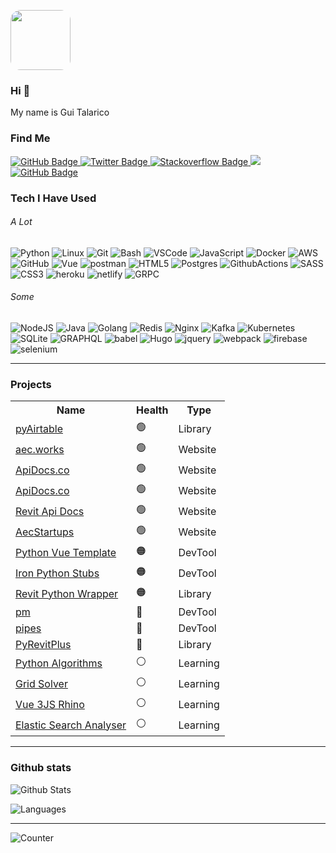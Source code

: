<p align="left">
  <img style="width:6rem; height:auto; border-radius:1rem;" src="https://gtalarico.com/img/avatar.jpg"/>
</p>

<!-- <h1 align="center">Hi 👋</h1> -->
### Hi 👋

My name is Gui Talarico

<!-- <h3 align="center">Find me</h3> -->
### Find Me

<a href="https://github.com/gtalarico?tab=profile">
    <img src="https://img.shields.io/badge/LinkedIn-blue?tab=followers?logo=github&style=for-the-badge" alt="GitHub Badge" />
</a>
<a href="https://twitter.com/gtalarico">
    <img src="https://img.shields.io/badge/twitter-%231DA1F2.svg?style=for-the-badge&logo=twitter&logoColor=white" alt="Twitter Badge" />
</a>

<a href="https://stackoverflow.com/users/4411196/gtalarico?tab=profile">
    <img src="https://img.shields.io/badge/stackoverflow-f48226.svg?style=for-the-badge&logo=stackoverflow&logoColor=white" alt="Stackoverflow Badge" />
</a>
<a href="https://instagram.com/gtalarico/">
    <img src="https://img.shields.io/badge/instagram-dc2743.svg?style=for-the-badge&logo=instagram&logoColor=white" />
</a>
<a href="https://keybase.io/gtalarico">
    <img src="https://img.shields.io/badge/Keybase-4c8eff.svg?style=for-the-badge&logo=keybase&logoColor=white" alt="GitHub Badge" />
</a>


### Tech I Have Used

###### A Lot

![Python](https://img.shields.io/badge/PYTHON-3776AB.svg?&style=for-the-badge&logo=python&logoColor=white)
![Linux](https://img.shields.io/badge/LINUX-FCC624?style=for-the-badge&logo=linux&logoColor=black)
![Git](https://img.shields.io/badge/GIT-%23F05033.svg?&style=for-the-badge&logo=git&logoColor=white)
![Bash](https://img.shields.io/badge/Bash-666666.svg?&style=for-the-badge&logo=PowerShell&logoColor=white)
![VSCode](https://img.shields.io/badge/vscode-007ACC.svg?style=for-the-badge&logo=visualstudiocode&logoColor=white)
![JavaScript](https://img.shields.io/badge/JAVASCRIPT-F7DF1E.svg?&style=for-the-badge&logo=javascript&logoColor=323330)
![Docker](https://img.shields.io/badge/DOCKER-2496ED.svg?&style=for-the-badge&logo=docker&logoColor=white)
![AWS](https://img.shields.io/badge/AMAZON%20AWS-232F3E.svg?&style=for-the-badge&logo=amazon-aws&logoColor=white)
![GitHub](https://img.shields.io/badge/GITHUB-121011.svg?&style=for-the-badge&logo=github&logoColor=white)
![Vue](https://img.shields.io/badge/vue-61DAFB.svg?style=for-the-badge&logo=vue&logoColor=black)
![postman](https://img.shields.io/badge/postman-FF6C37.svg?style=for-the-badge&logo=postman&logoColor=white)
![HTML5](https://img.shields.io/badge/HTML5-E34F26.svg?&style=for-the-badge&logo=html5&logoColor=white)
![Postgres](https://img.shields.io/badge/POSTGRES-316192.svg?&style=for-the-badge&logo=postgresql&logoColor=white)
![GithubActions](https://img.shields.io/badge/GITHUB%20ACTIONS-121011.svg?&style=for-the-badge&logo=github-actions&logoColor=white)
![SASS](https://img.shields.io/badge/SASS-CC6699.svg?&style=for-the-badge&logo=sass&logoColor=white)
![CSS3](https://img.shields.io/badge/CSS3-%231572B6.svg?&style=for-the-badge&logo=css3&logoColor=white)
![heroku](https://img.shields.io/badge/heroku-430098.svg?style=for-the-badge&logo=heroku&logoColor=white)
![netlify](https://img.shields.io/badge/netlify-00C7B7.svg?style=for-the-badge&logo=netlify&logoColor=black)
![GRPC](https://img.shields.io/badge/GRPC-4285F4.svg?&style=for-the-badge&logo=google&logoColor=white)

###### Some
![NodeJS](https://img.shields.io/badge/NODEJS-339933.svg?&style=for-the-badge&logo=node.js&logoColor=white)
![Java](https://img.shields.io/badge/JAVA-007396.svg?&style=for-the-badge&logo=java&logoColor=white)
![Golang](https://img.shields.io/badge/GOLANG-7fd5ea.svg?&style=for-the-badge&logo=go&logoColor=333333)
![Redis](https://img.shields.io/badge/REDIS-DC382D.svg?&style=for-the-badge&logo=redis&logoColor=white)
![Nginx](https://img.shields.io/badge/NGINX-269539.svg?&style=for-the-badge&logo=nginx&logoColor=white)
![Kafka](https://img.shields.io/badge/APACHA%20KAFKA-231F20.svg?&style=for-the-badge&logo=apache-kafka&logoColor=white)
![Kubernetes](https://img.shields.io/badge/KUBERNETES-326CE5.svg?&style=for-the-badge&logo=kubernetes&logoColor=white)
![SQLite](https://img.shields.io/badge/SQLITE-003B57.svg?&style=for-the-badge&logo=sqlite&logoColor=white)
![GRAPHQL](https://img.shields.io/badge/GRAPHQL-E10098.svg?&style=for-the-badge&logo=graphql&logoColor=white)
![babel](https://img.shields.io/badge/babel-F9DC3E.svg?style=for-the-badge&logo=babel&logoColor=black)
![Hugo](https://img.shields.io/badge/hugo-663399.svg?style=for-the-badge&logo=hugo&logoColor=white)
![jquery](https://img.shields.io/badge/jquery-0769AD.svg?style=for-the-badge&logo=jquery&logoColor=white)
![webpack](https://img.shields.io/badge/webpack-8DD6F9.svg?style=for-the-badge&logo=webpack&logoColor=black)
![firebase](https://img.shields.io/badge/firebase-FFCA28.svg?style=for-the-badge&logo=firebase&logoColor=black)
![selenium](https://img.shields.io/badge/selenium-52b73c.svg?style=for-the-badge&logo=selenium&logoColor=white)


----

### Projects

<table>
  <tr><th>Name</th><th>Health</th><th>Type</th></tr>
  <tr><td><a href="projects/pyairtable.md">pyAirtable</a></td><td>🟢</td><td>Library</td></tr>
  <tr><td><a href="projects/aecworks.md">aec.works</a></td><td>🟢</td><td>Website</td></tr>
  <tr><td><a href="projects/apidocs.md">ApiDocs.co</a></td><td>🟢</td><td>Website</td></tr>
  <tr><td><a href="projects/apidocs-v2.md">ApiDocs.co</a></td><td>🟢</td><td>Website</td></tr>
  <tr><td><a href="projects/revitapidocs.md">Revit Api Docs</a></td><td>🟢</td><td>Website</td></tr>
  <tr><td><a href="projects/aecstartups.md">AecStartups</a></td><td>🟢</td><td>Website</td></tr>
  <tr><td><a href="projects/vue-templates.md">Python Vue Template</a></td><td>🟠</td><td>DevTool</td></tr>
  <tr><td><a href="projects/ironpystubs.md">Iron Python Stubs</a></td><td>🟠</td><td>DevTool</td></tr>
  <tr><td><a href="projects/rpw.md">Revit Python Wrapper</a></td><td>🟠</td><td>Library</td></tr>
  <tr><td><a href="projects/pm.md">pm</a></td><td>🔴</td><td>DevTool</td></tr>
  <tr><td><a href="projects/pipes.md">pipes</a></td><td>🔴</td><td>DevTool</td></tr>
  <tr><td><a href="projects/pyrevitplus.md">PyRevitPlus</a></td><td>🔴</td><td>Library</td></tr>
  <tr><td><a href="projects/algorithms.md">Python Algorithms</a></td><td>⚪️</td><td>Learning</td></tr>
  <tr><td><a href="projects/grid.md">Grid Solver</a></td><td>⚪️</td><td>Learning</td></tr>
  <tr><td><a href="projects/three.md">Vue 3JS Rhino</a></td><td>⚪️</td><td>Learning</td></tr>
  <tr><td><a href="projects/elastic.md">Elastic Search Analyser</a></td><td>⚪️</td><td>Learning</td></tr>
</table>


----


<!-- <div align="center"> -->
### Github stats

![Github Stats](https://github-readme-stats.vercel.app/api?username=gtalarico&show_icons=true&theme=default&hide_border=false&locale=en)

![Languages](https://github-readme-stats.vercel.app/api/top-langs/?username=gtalarico&hide=html&hide_title=false&hide_border=false&layout=compact&langs_count=8&theme=default)


---

![Counter](https://komarev.com/ghpvc/?username=gtalarico&style=flat-square&label=Profile%20Views)
